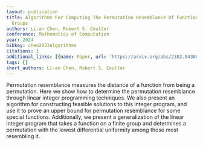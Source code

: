```yaml
---
layout: publication
title: Algorithms For Computing The Permutation Resemblance Of Functions Over Finite
  Groups
authors: Li-an Chen, Robert S. Coulter
conference: Mathematics of Computation
year: 2024
bibkey: chen2023algorithms
citations: 1
additional_links: [{name: Paper, url: 'https://arxiv.org/abs/2302.04300'}]
tags: []
short_authors: Li-an Chen, Robert S. Coulter
---
```

Permutation resemblance measures the distance of a function from being a
permutation. Here we show how to determine the permutation resemblance through
linear integer programming techniques. We also present an algorithm for
constructing feasible solutions to this integer program, and use it to prove an
upper bound for permutation resemblance for some special functions.
Additionally, we present a generalization of the linear integer program that
takes a function on a finite group and determines a permutation with the lowest
differential uniformity among those most resembling it.